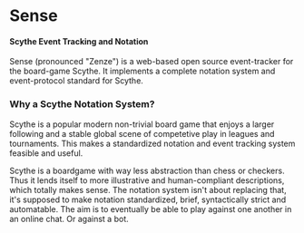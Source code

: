 # **Sense**
#### Scythe Event Tracking and Notation
Sense (pronounced "Zenze") is a web-based open source event-tracker for the board-game Scythe. It implements a complete notation system and event-protocol standard for Scythe.

### Why a Scythe Notation System?
Scythe is a popular modern non-trivial board game that enjoys a larger following and a stable global scene of competetive play in leagues and tournaments. This makes a standardized notation and event tracking system feasible and useful.

Scythe is a boardgame with way less abstraction than chess or checkers. Thus it lends itself to more illustrative and human-compliant descriptions, which totally makes sense. The notation system isn't about replacing that, it's supposed to make notation standardized, brief, syntactically strict and automatable. The aim is to eventually be able to play against one another in an online chat. Or against a bot.

